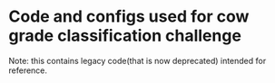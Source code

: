 # Code and configs used for cow grade classification challenge

Note: this contains legacy code(that is now deprecated) intended for reference.
